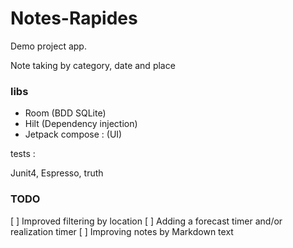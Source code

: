 # Notes-Rapides

Demo project app.

Note taking by category, date and place

### libs

- Room (BDD SQLite)
- Hilt (Dependency injection)
- Jetpack compose : (UI)

tests :

Junit4, Espresso, truth

### TODO

[ ] Improved filtering by location
[ ] Adding a forecast timer and/or realization timer
[ ] Improving notes by Markdown text

